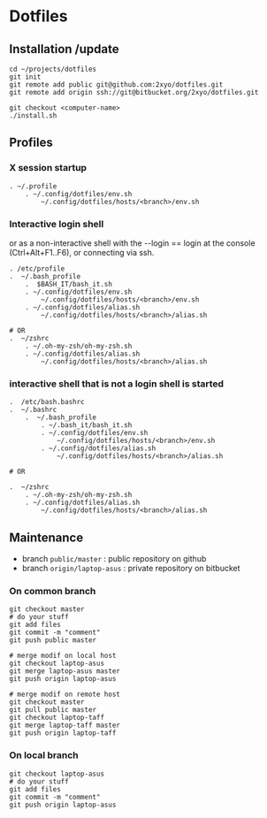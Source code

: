 # Dotfiles


## Installation /update
 
```
cd ~/projects/dotfiles
git init
git remote add public git@github.com:2xyo/dotfiles.git
git remote add origin ssh://git@bitbucket.org/2xyo/dotfiles.git

git checkout <computer-name>
./install.sh

```

## Profiles

### X session startup

```
. ~/.profile
	. ~/.config/dotfiles/env.sh
		~/.config/dotfiles/hosts/<branch>/env.sh

```

### Interactive login shell

or as a non-interactive shell with the --login  == login at the console (Ctrl+Alt+F1..F6), or connecting via ssh.

```
. /etc/profile
.  ~/.bash_profile
	.  $BASH_IT/bash_it.sh
	. ~/.config/dotfiles/env.sh
		~/.config/dotfiles/hosts/<branch>/env.sh
	. ~/.config/dotfiles/alias.sh
		~/.config/dotfiles/hosts/<branch>/alias.sh

# OR
.  ~/zshrc
	. ~/.oh-my-zsh/oh-my-zsh.sh
	. ~/.config/dotfiles/alias.sh
		~/.config/dotfiles/hosts/<branch>/alias.sh

```


### interactive shell that is not a login shell is started

```
.  /etc/bash.bashrc 
.  ~/.bashrc
	.  ~/.bash_profile
		. ~/.bash_it/bash_it.sh
		. ~/.config/dotfiles/env.sh
			~/.config/dotfiles/hosts/<branch>/env.sh
		. ~/.config/dotfiles/alias.sh
			~/.config/dotfiles/hosts/<branch>/alias.sh

# OR

.  ~/zshrc
	. ~/.oh-my-zsh/oh-my-zsh.sh
	. ~/.config/dotfiles/alias.sh
		~/.config/dotfiles/hosts/<branch>/alias.sh

```

## Maintenance 

* branch `public/master` : public repository on github
* branch `origin/laptop-asus` : private repository on bitbucket

### On common branch

```
git checkout master
# do your stuff
git add files
git commit -m "comment"
git push public master

# merge modif on local host
git checkout laptop-asus 
git merge laptop-asus master
git push origin laptop-asus

# merge modif on remote host
git checkout master
git pull public master
git checkout laptop-taff
git merge laptop-taff master
git push origin laptop-taff 

```

### On local branch

```
git checkout laptop-asus
# do your stuff
git add files
git commit -m "comment"
git push origin laptop-asus
```
